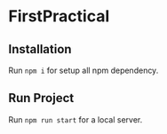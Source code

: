 # FirstPractical

## Installation

Run `npm i` for setup all npm dependency.

## Run Project 
Run `npm run start` for a local server.
